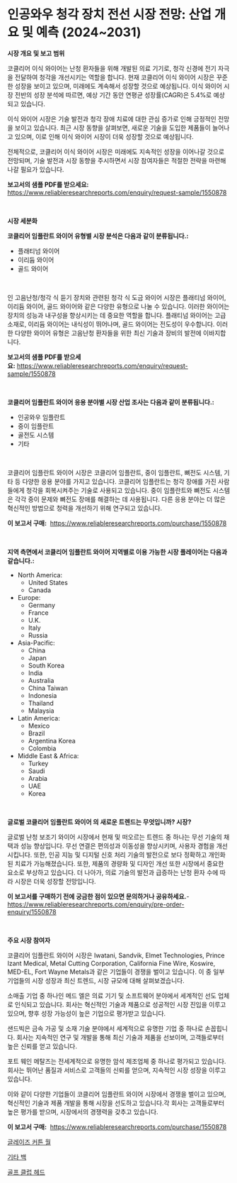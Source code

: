 <p><h1>인공와우 청각 장치 전선 시장 전망: 산업 개요 및 예측 (2024~2031)</h1></p><p><strong>시장 개요 및 보고 범위</strong></p>
<p><p>코클리어 이식 와이어는 난청 환자들을 위해 개발된 의료 기기로, 청각 신경에 전기 자극을 전달하여 청각을 개선시키는 역할을 합니다. 현재 코클리어 이식 와이어 시장은 꾸준한 성장을 보이고 있으며, 미래에도 계속해서 성장할 것으로 예상됩니다. 이식 와이어 시장 전반의 성장 분석에 따르면, 예상 기간 동안 연평균 성장률(CAGR)은 5.4%로 예상되고 있습니다.</p><p>이식 와이어 시장은 기술 발전과 청각 장애 치료에 대한 관심 증가로 인해 긍정적인 전망을 보이고 있습니다. 최근 시장 동향을 살펴보면, 새로운 기술을 도입한 제품들이 늘어나고 있으며, 이로 인해 이식 와이어 시장이 더욱 성장할 것으로 예상됩니다.</p><p>전체적으로, 코클리어 이식 와이어 시장은 미래에도 지속적인 성장을 이어나갈 것으로 전망되며, 기술 발전과 시장 동향을 주시하면서 시장 참여자들은 적절한 전략을 마련해 나갈 필요가 있습니다.</p></p>
<p><strong>보고서의 샘플 PDF를 받으세요:</strong> <a href="https://www.reliableresearchreports.com/enquiry/request-sample/1550878">https://www.reliableresearchreports.com/enquiry/request-sample/1550878</a></p>
<p>&nbsp;</p>
<p><strong>시장 세분화</strong></p>
<p><strong>코클리어 임플란트 와이어 유형별 시장 분석은 다음과 같이 분류됩니다.:</strong></p>
<p><ul><li>플래티넘 와이어</li><li>이리듐 와이어</li><li>골드 와이어</li></ul></p>
<p>&nbsp;</p>
<p><p>인 고음난청/청각 식 듣기 장치와 관련된 청각 식 도금 와이어 시장은 플래티넘 와이어, 이리듐 와이어, 골드 와이어와 같은 다양한 유형으로 나눌 수 있습니다. 이러한 와이어는 장치의 성능과 내구성을 향상시키는 데 중요한 역할을 합니다. 플래티넘 와이어는 고급 소재로, 이리듐 와이어는 내식성이 뛰어나며, 골드 와이어는 전도성이 우수합니다. 이러한 다양한 와이어 유형은 고음난청 환자들을 위한 최신 기술과 장비의 발전에 이바지합니다.</p></p>
<p><strong>보고서의 샘플 PDF를 받으세요:</strong>&nbsp;<a href="https://www.reliableresearchreports.com/enquiry/request-sample/1550878">https://www.reliableresearchreports.com/enquiry/request-sample/1550878</a></p>
<p>&nbsp;</p>
<p><strong> 코클리어 임플란트 와이어 응용 분야별 시장 산업 조사는 다음과 같이 분류됩니다.:</strong></p>
<p><ul><li>인공와우 임플란트</li><li>중이 임플란트</li><li>골전도 시스템</li><li>기타</li></ul></p>
<p>&nbsp;</p>
<p><p>코클리어 임플란트 와이어 시장은 코클리어 임플란트, 중이 임플란트, 뼈전도 시스템, 기타 등 다양한 응용 분야를 가지고 있습니다. 코클리어 임플란트는 청각 장애를 가진 사람들에게 청각을 회복시켜주는 기술로 사용되고 있습니다. 중이 임플란트와 뼈전도 시스템은 각각 중이 문제와 뼈전도 장애를 해결하는 데 사용됩니다. 다른 응용 분야는 더 많은 혁신적인 방법으로 청력을 개선하기 위해 연구되고 있습니다.</p></p>
<p><strong>이 보고서 구매:</strong>&nbsp; <a href="https://www.reliableresearchreports.com/purchase/1550878">https://www.reliableresearchreports.com/purchase/1550878</a></p>
<p>&nbsp;</p>
<p><strong>지역 측면에서 코클리어 임플란트 와이어 지역별로 이용 가능한 시장 플레이어는 다음과 같습니다.:</strong></p>
<p><ul>
    <li>
        North America:
        <ul>
            <li>United States</li>
            <li>Canada</li>
        </ul>
    </li>
    <li>
        Europe:
        <ul>
            <li>Germany</li>
            <li>France</li>
            <li>U.K.</li>
            <li>Italy</li>
            <li>Russia</li>
        </ul>
    </li>
    <li>
        Asia-Pacific:
        <ul>
            <li>China</li>
            <li>Japan</li>
            <li>South Korea</li>
            <li>India</li>
            <li>Australia</li>
            <li>China Taiwan</li>
            <li>Indonesia</li>
            <li>Thailand</li>
            <li>Malaysia</li>
        </ul>
    </li>
    <li>
        Latin America:
        <ul>
            <li>Mexico</li>
            <li>Brazil</li>
            <li>Argentina Korea</li>
            <li>Colombia</li>
        </ul>
    </li>
    <li>
        Middle East & Africa:
        <ul>
            <li>Turkey</li>
            <li>Saudi</li>
            <li>Arabia</li>
            <li>UAE</li>
            <li>Korea</li>
        </ul>
    </li>
    </ul></p>
<p>&nbsp;</p>
<p><strong>글로벌 코클리어 임플란트 와이어 의 새로운 트렌드는 무엇입니까? 시장?</strong></p>
<p><p>글로벌 난청 보조기 와이어 시장에서 현재 및 떠오르는 트렌드 중 하나는 무선 기술의 채택과 성능 향상입니다. 무선 연결은 편의성과 이동성을 향상시키며, 사용자 경험을 개선시킵니다. 또한, 인공 지능 및 디지털 신호 처리 기술의 발전으로 보다 정확하고 개인화된 치료가 가능해졌습니다. 또한, 제품의 경량화 및 디자인 개선 또한 시장에서 중요한 요소로 부상하고 있습니다. 더 나아가, 의료 기술의 발전과 급증하는 난청 환자 수에 따라 시장은 더욱 성장할 전망입니다.</p></p>
<p><strong>이 보고서를 구매하기 전에 궁금한 점이 있으면 문의하거나 공유하세요.</strong>- <a href="https://www.reliableresearchreports.com/enquiry/pre-order-enquiry/1550878">https://www.reliableresearchreports.com/enquiry/pre-order-enquiry/1550878</a></p>
<p>&nbsp;</p>
<p><strong>주요 시장 참여자</strong></p>
<p><p>코클리어 임플란트 와이어 시장은 Iwatani, Sandvik, Elmet Technologies, Prince Izant Medical, Metal Cutting Corporation, California Fine Wire, Koswire, MED-EL, Fort Wayne Metals과 같은 기업들이 경쟁을 벌이고 있습니다. 이 중 일부 기업들의 시장 성장과 최신 트렌드, 시장 규모에 대해 살펴보겠습니다.</p><p>소매출 기업 중 하나인 메드 엘은 의료 기기 및 소프트웨어 분야에서 세계적인 선도 업체로 인식되고 있습니다. 회사는 혁신적인 기술과 제품으로 성공적인 시장 진입을 이루고 있으며, 향후 성장 가능성이 높은 기업으로 평가받고 있습니다.</p><p>샌드빅은 금속 가공 및 소재 기술 분야에서 세계적으로 유명한 기업 중 하나로 손꼽힙니다. 회사는 지속적인 연구 및 개발을 통해 최신 기술과 제품을 선보이며, 고객들로부터 높은 신뢰를 얻고 있습니다.</p><p>포트 웨인 메탈즈는 전세계적으로 유명한 암석 제조업체 중 하나로 평가되고 있습니다. 회사는 뛰어난 품질과 서비스로 고객들의 신뢰를 얻으며, 지속적인 시장 성장을 이루고 있습니다.</p><p>이와 같이 다양한 기업들이 코클리어 임플란트 와이어 시장에서 경쟁을 벌이고 있으며, 혁신적인 기술과 제품 개발을 통해 시장을 선도하고 있습니다.각 회사는 고객들로부터 높은 평가를 받으며, 시장에서의 경쟁력을 갖추고 있습니다.</p></p>
<p><strong>이 보고서 구매:</strong>&nbsp;&nbsp;<a href="https://www.reliableresearchreports.com/purchase/1550878">https://www.reliableresearchreports.com/purchase/1550878</a></p>
<p><p><a href="https://github.com/idcefvhkdut6/Market-Research-Report-List-1/blob/main/78293046387.md">글레이즈 커튼 월</a></p><p><a href="https://github.com/Maeennan456456/Market-Research-Report-List-1/blob/main/56384926389.md">기타 백</a></p><p><a href="https://github.com/vsap75a286l/Market-Research-Report-List-1/blob/main/51026156388.md">골프 클럽 헤드</a></p></p>
